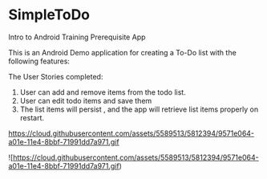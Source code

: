 # SimpleToDo
Intro to Android Training Prerequisite App

This is an Android Demo application for creating a To-Do list with the following features:

The User Stories completed:
1. User can add and remove items from the todo list.
2. User can edit todo items and save them
3. The list items will persist , and the app will retrieve list items properly on restart.



https://cloud.githubusercontent.com/assets/5589513/5812394/9571e064-a01e-11e4-8bbf-71991dd7a971.gif

![https://cloud.githubusercontent.com/assets/5589513/5812394/9571e064-a01e-11e4-8bbf-71991dd7a971.gif)
